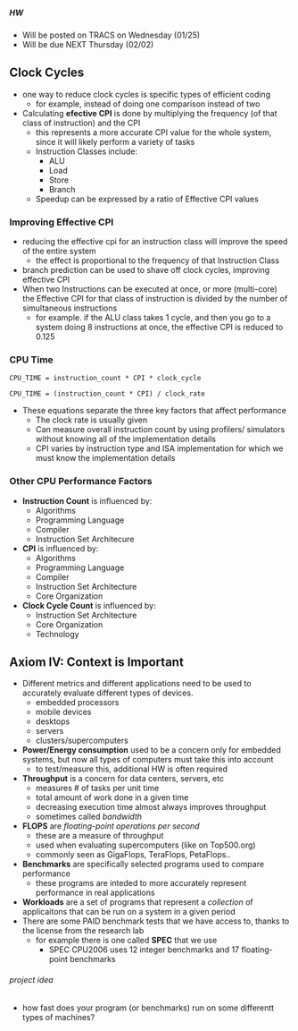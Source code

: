 ##### HW
* Will be posted on TRACS on Wednesday (01/25)
* Will be due NEXT Thursday (02/02)

## Clock Cycles
* one way to reduce clock cycles is specific types of efficient coding
    - for example, instead of doing one comparison instead of two
* Calculating **efective CPI** is done by multiplying the frequency (of that class of instruction) and the CPI
    - this represents a more accurate CPI value for the whole system, since it will likely perform a variety of tasks
    - Instruction Classes include:
        + ALU
        + Load
        + Store
        + Branch
    - Speedup can be expressed by a ratio of Effective CPI values

### Improving Effective CPI
* reducing the effective cpi for an instruction class will improve the speed of the entire system
    - the effect is proportional to the frequency of that Instruction Class
* branch prediction can be used to shave off clock cycles, improving effective CPI
* When two Instructions can be executed at once, or more (multi-core) the Effective CPI for that class of instruction is divided by the number of simultaneous instructions
    - for example. if the ALU class takes 1 cycle, and then you go to a system doing 8 instructions at once, the effective CPI is reduced to 0.125

### CPU Time
```
CPU_TIME = instruction_count * CPI * clock_cycle

CPU_TIME = (instruction_count * CPI) / clock_rate
```

* These equations separate the three key factors that affect performance
    - The clock rate is usually given
    - Can measure overall instruction count by using profilers/ simulators without knowing all of the implementation details
    - CPI varies by instruction type and ISA implementation for which we must know the implementation details

### Other CPU Performance Factors
* **Instruction Count** is influenced by:
    - Algorithms
    - Programming Language
    - Compiler
    - Instruction Set Architecure
* **CPI** is influenced by:
    - Algorithms
    - Programming Language
    - Compiler
    - Instruction Set Architecture
    - Core Organization
* **Clock Cycle Count** is influenced by:
    - Instruction Set Architecture
    - Core Organization
    - Technology

## Axiom IV: Context is Important
* Different metrics and different applications need to be used to accurately evaluate different types of devices.
    - embedded processors
    - mobile devices
    - desktops
    - servers
    - clusters/supercomputers
* **Power/Energy consumption** used to be a concern only for embedded systems, but now all types of computers must take this into account
    - to test/measure this, additional HW is often required
* **Throughput** is a concern for data centers, servers, etc
    - measures # of tasks per unit time
    - total amount of work done in a given time
    - decreasing execution time almost always improves throughput
    - sometimes called _bandwidth_
* **FLOPS** are _floating-point operations per second_
    - these are a measure of throughput
    - used when evaluating supercomputers (like on Top500.org)
    - commonly seen as GigaFlops, TeraFlops, PetaFlops..
* **Benchmarks** are specifically selected programs used to compare performance
    - these programs are inteded to more accurately represent performance in real applications
* **Workloads** are a set of programs that represent a _collection_ of applicaitons that can be run on a system in a given period
* There are some PAID benchmark tests that we have access to, thanks to the license from the research lab
    - for example there is one called **SPEC** that we use
        + SPEC CPU2006 uses 12 integer benchmarks and 17 floating-point benchmarks

###### project idea
* how fast does your program (or benchmarks) run on some differentt types of machines?
